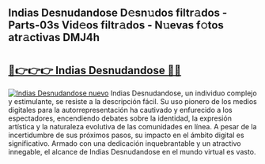 ## Indias Desnudandose D𝚎sn𝚞dos filtr𝚊dos - Parts-03s Vid𝚎os filtr𝚊dos - N𝚞evas f𝚘tos atr𝚊ctivas DMJ4h

# <h2><a href="http://mbc8ih8.tromn.icu/?c=Indias+Desnudandose">🔗👉👉👉 Indias Desnudandose 🔗🔗</a></h2>

[![Indias Desnudandose nuevo](https://i.imgur.com/pEAQMta.gif)](http://mbc8ih8.tromn.icu/?c=Indias+Desnudandose)
Indias Desnudandose, un individuo complejo y estimulante, se resiste a la descripción fácil. Su uso pionero de los medios digitales para la autorrepresentación ha cautivado y enfurecido a los espectadores, encendiendo debates sobre la identidad, la expresión artística y la naturaleza evolutiva de las comunidades en línea. A pesar de la incertidumbre de sus próximos pasos, su impacto en el ámbito digital es significativo. Armado con una dedicación inquebrantable y un atractivo innegable, el alcance de Indias Desnudandose en el mundo virtual es vasto.
